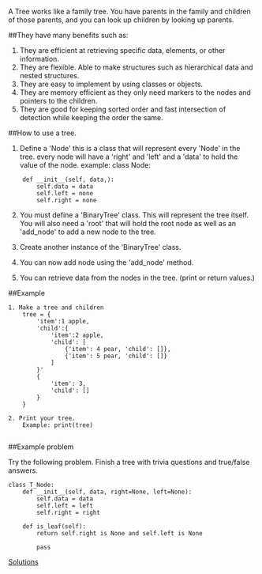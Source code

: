 A Tree works like a family tree. You have parents in the family and children of those parents, and you can look up children by looking up parents. 

##They have many benefits such as:
1. They are efficient at retrieving specific data, elements, or other information.
2. They are flexible. Able to make structures such as hierarchical data and nested structures.
3. They are easy to implement by using classes or objects.
4. They are memory efficient as they only need markers to the nodes and pointers to the children.
5. They are good for keeping sorted order and fast intersection of detection while keeping the order the same.


##How to use a tree.
1. Define a 'Node' this is a class that will represent every 'Node' in the tree.
every node will have a 'right' and 'left' and a 'data' to hold the value of the node.
example:
class Node:
```
    def __init__(self, data,):
        self.data = data
        self.left = none
        self.right = none
```
2. You must define a 'BinaryTree' class. This will represent the tree itself. 
You will also need a 'root' that will hold the root node as well as an 'add_node' to add a new node to the tree.

3. Create another instance of the 'BinaryTree' class.

4. You can now add node using the 'add_node' method.

5. You can retrieve data from the nodes in the tree. (print or return values.)
    
    
    
    
##Example 
```
1. Make a tree and children
    tree = {
        'item':1 apple,
        'child':{
            'item':2 apple,
            'child': [
                {'item': 4 pear, 'child': []},
                {'item': 5 pear, 'child': []}
            ]
        }'
        {
            'item': 3,
            'child': []
        }
    }

2. Print your tree.
    Example: print(tree)


```

##Example problem

Try the following problem. 
Finish a tree with trivia questions and true/false answers.

```
class T_Node:
    def __init__(self, data, right=None, left=None):
        self.data = data
        self.left = left
        self.right = right

    def is_leaf(self):
        return self.right is None and self.left is None

        pass

```

[Solutions](/Answers/Tree-Answers.md)
